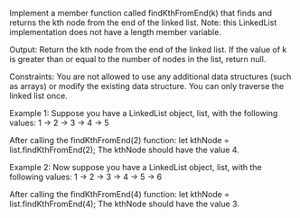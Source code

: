 Implement a member function called findKthFromEnd(k) that finds and returns the kth node from the end of the linked list.
Note: this LinkedList implementation does not have a length member variable.

Output:
Return the kth node from the end of the linked list.
If the value of k is greater than or equal to the number of nodes in the list, return null.

Constraints:
You are not allowed to use any additional data structures (such as arrays) or modify the existing data structure.
You can only traverse the linked list once.


Example 1:
Suppose you have a LinkedList object, list, with the following values:
1 -> 2 -> 3 -> 4 -> 5

After calling the findKthFromEnd(2) function:
let kthNode = list.findKthFromEnd(2);
The kthNode should have the value 4.


Example 2:
Now suppose you have a LinkedList object, list, with the following values: 
1 -> 2 -> 3 -> 4 -> 5 -> 6

After calling the findKthFromEnd(4) function:
let kthNode = list.findKthFromEnd(4);
The kthNode should have the value 3.